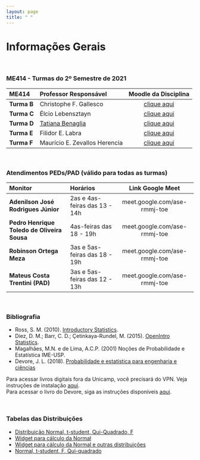 ```yaml
---
layout: page
title: " "
---
```


# Informações Gerais

<br/>

### ME414 - Turmas do 2º Semestre de 2021

| ME414        | Professor Responsável        |  Moodle da Disciplina |  
|:-----------------|:-------------------------------------|:-----------------------------:|
| **Turma B**      | Christophe F. Gallesco   |  [clique aqui](https://moodle.ggte.unicamp.br/course/view.php?id=11466)    |
| **Turma C**      | Élcio Lebensztayn        |  [clique aqui](https://moodle.ggte.unicamp.br/course/view.php?id=11188)    |
| **Turma D**      | [Tatiana Benaglia](https://www.ime.unicap.br/~tatiana) |  [clique aqui](https://moodle.ggte.unicamp.br/course/view.php?id=11278) |
| **Turma E**      | Filidor E. Labra |  [clique aqui](https://moodle.ggte.unicamp.br/course/view.php?id=11455)    |
| **Turma F**      | Maurício E. Zevallos Herencia  |  [clique aqui](https://moodle.ggte.unicamp.br/course/view.php?id=11355)    |


<br />

### Atendimentos PEDs/PAD (válido para todas as turmas)

| Monitor        | Horários        |  Link Google Meet |  
|:----------------|:-------------------------------------|:-----------------------------:|
| **Adenilson José Rodrigues Júnior**      | 2as e 4as-feiras das 13 - 14h |  meet.google.com/ase-rmmj-toe |
| **Pedro Henrique Toledo de Oliveira Sousa** | 4as-feiras das 18 - 19h |  meet.google.com/ase-rmmj-toe |
| **Robinson Ortega Meza**  | 3as e 5as-feiras das 18 - 19h  |  meet.google.com/ase-rmmj-toe    |
| **Mateus Costa Trentini (PAD)** | 3as e 5as-feiras das 12 - 13h  |  meet.google.com/ase-rmmj-toe    |


<br />



### Bibliografia

* Ross, S. M. (2010). [Introductory Statistics](http://www.sciencedirect.com/science/book/9780123743886).
* Diez, D. M.; Barr, C. D.; Çetinkaya-Rundel, M. (2015). [OpenIntro Statistics](https://leanpub.com/openintro-statistics).
* Magalhães, M.N. e de Lima, A.C.P. (2001) Noções de Probabilidade e Estatística IME-USP.
* Devore, J. L. (2018). [Probabilidade e estatística para engenharia e ciências](	http://acervus.unicamp.br/index.asp?codigo_sophia=1138563)

Para acessar livros digitais fora da Unicamp, você precisará do VPN. Veja instruções de instalação [aqui](http://www.ccuec.unicamp.br/ccuec/acesso_remoto_vpn). <br />
Para acessar o livro do Devore, siga as instruções disponíveis [aqui](https://www.biblioteca.fea.unicamp.br/sites/biblioteca/files/GuiaDeAcessoAosE-booksCengage.pdf).

<br />

### Tabelas das Distribuições

* [Distribuição Normal, t-student, Qui-Quadrado, F](Tabelas-impressao.pdf)
* [Widget para cálculo da Normal](https://www.wolframalpha.com/widgets/gallery/view.jsp?id=9bd010a31f27d2500aede72eb5852af2)
* [Widget para cálculo da Normal e outras distribuições](https://gallery.shinyapps.io/dist_calc/)
* [Normal, t-student, F, Qui-quadrado](http://www.bertolo.pro.br/FinEst/Estatistica/DistribuicaoProbabilidades2/normal/index.html)
